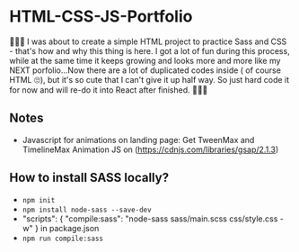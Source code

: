 # HTML-CSS-JS-Portfolio
🤦🏻‍♀️ I was about to create a simple HTML project to practice Sass and CSS - that's how and why this thing is here. I got a lot of fun during this process, while at the same time it keeps growing and looks more and more like my NEXT porfolio...Now there are a lot of duplicated codes inside ( of course HTML 🙄), but it's so cute that I can't give it up half way. So just hard code it for now and will re-do it into React after finished. 🙋🏻‍♀️

## Notes
* Javascript for animations on landing page:
  Get TweenMax and TimelineMax Animation JS on (https://cdnjs.com/libraries/gsap/2.1.3) 

## How to install SASS locally?
* `npm init` 
* `npm install node-sass --save-dev`
*  "scripts": {
    "compile:sass": "node-sass sass/main.scss css/style.css -w"
  } in package.json
* `npm run compile:sass`

  




